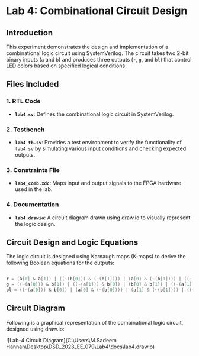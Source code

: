 # Lab 4: Combinational Circuit Design

## Introduction
This experiment demonstrates the design and implementation of a combinational logic circuit using SystemVerilog. The circuit takes two 2-bit binary inputs (`a` and `b`) and produces three outputs (`r`, `g`, and `bl`) that control LED colors based on specified logical conditions.

## Files Included
### 1. RTL Code
- **`lab4.sv`**: Defines the combinational logic circuit in SystemVerilog.

### 2. Testbench
- **`lab4_tb.sv`**: Provides a test environment to verify the functionality of `lab4.sv` by simulating various input conditions and checking expected outputs.

### 3. Constraints File
- **`lab4_comb.xdc`**: Maps input and output signals to the FPGA hardware used in the lab.

### 4. Documentation
- **`lab4.drawio`**: A circuit diagram drawn using draw.io to visually represent the logic design.

## Circuit Design and Logic Equations
The logic circuit is designed using Karnaugh maps (K-maps) to derive the following Boolean equations for the outputs:

```verilog

r = (a[0] & a[1]) | ((~(b[0])) & (~(b[1]))) | (a[0] & (~(b[1]))) | ((~(b[0])) & a[1]) | (a[1] & (~(b[1])));
g = ((~(a[0])) & b[1]) | ((~(a[1])) & b[0]) | (b[0] & b[1]) | ((~(a[1])) & b[1]) | ((~(a[0])) & (~(a[1])));
bl = ((~(a[0])) & b[0]) | (a[0] & (~(b[0]))) | (a[1] & (~(b[1]))) | ((~(a[1])) & b[1]);
```

## Circuit Diagram
Following is a graphical representation of the combinational logic circuit, designed using draw.io:

![Lab-4 Circuit Diagram](C:\Users\M.Sadeem Hannan\Desktop\DSD_2023_EE_079\Lab4\docs\lab4.drawio) 


